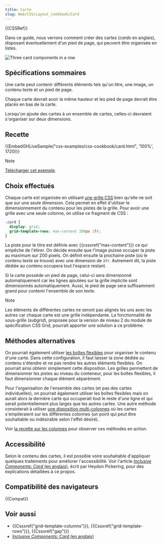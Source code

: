 ```yaml
---
title: Carte
slug: Web/CSS/Layout_cookbook/Card
---
```


{{CSSRef}}

Dans ce guide, nous verrons comment créer des cartes (_cards_ en anglais), disposant éventuellement d'un pied de page, qui peuvent être organisée en listes.

![Three card components in a row](cards.png)

## Spécifications sommaires

Une carte peut contenir différents éléments tels qu'un titre, une image, un contenu texte et un pied de page.

Chaque carte devrait avoir la même hauteur et les pied de page devrait être placés en bas de la carte.

Lorsqu'on ajoute des cartes à un ensemble de cartes, celles-ci devraient s'organiser sur deux dimensions.

## Recette

{{EmbedGHLiveSample("css-examples/css-cookbook/card.html", '100%', 1720)}}

> [!NOTE]
> [Télécharger cet exemple](https://github.com/mdn/css-examples/blob/master/css-cookbook/card--download.html).

## Choix effectués

Chaque carte est organisée en utilisant [une grille CSS](/fr/docs/Web/CSS/CSS_grid_layout) bien qu'elle ne soit que sur une seule dimension. Cela permet en effet d'utiliser le dimensionnement du contenu pour les pistes de la grille. Pour avoir une grille avec une seule colonne, on utilise ce fragment de CSS :

```css
.card {
  display: grid;
  grid-template-rows: max-content 200px 1fr;
}
```

La piste pour le titre est définie avec {{cssxref("max-content")}} ce qui empêche de l'étirer. On décide ensuite que l'image puisse occuper la piste au maximum sur 200 pixels. On définit ensuite la prochaine piste (où le contenu texte se trouve) avec une dimension de `1fr`. Autrement dit, la piste dédiée au contenu occupera tout l'espace restant.

Si la carte possède un pied de page, celui-ci sera dimensionné automatiquement car les lignes ajoutées sur la grille implicite sont dimensionnés automatiquement. Aussi, le pied de page sera suffisamment grand pour contenir l'ensemble de son texte.

> [!NOTE]
> Les éléments de différentes cartes ne seront pas alignés les uns avec les autres car chaque carte est une grille indépendante. La fonctionnalité de sous-grille (_subgrid_), proposée pour la version de niveau 2 du module de spécification CSS Grid, pourrait apporter une solution à ce problème.

## Méthodes alternatives

On pourrait également utiliser [les boîtes flexibles](/fr/docs/Web/CSS/CSS_flexible_box_layout) pour organiser le contenu d'une carte. Dans cette configuration, il faut laisser la zone dédiée au contenu s'étendre et ne pas rendre les autres éléments flexibles. On pourrait ainsi obtenir simplement cette disposition. Les grilles permettent de dimensionner les pistes au niveau du conteneur, pour les boîtes flexibles, il faut dimensionner chaque élément séparément.

Pour l'organisation de l'ensemble des cartes (et pas des cartes individuelles), on pourrait également utiliser les boîtes flexibles mais on aurait alors la dernière carte qui occuperait tout le reste d'une ligne et qui serait potentiellement plus larges que les autres cartes. Une autre méthode consisterait à utiliser [une disposition multi-colonnes](/fr/docs/Web/CSS/CSS_multicol_layout) où les cartes s'empileraient sur les différentes colonnes (un point qui peut être souhaitable ou indésirable selon l'effet désiré).

Voir [la recette sur les colonnes](/fr/docs/Web/CSS/Layout_cookbook/Column_layouts) pour observer ces méthodes en action.

## Accessibilité

Selon le contenu des cartes, il est possible voire souhaitable d'appliquer quelques traitements pour améliorer l'accessibilité. Voir l'article [_Inclusive Components: Card_ (en anglais)](https://inclusive-components.design/cards/), écrit par Heydon Pickering, pour des explications détaillées à ce propos.

## Compatibilité des navigateurs

{{Compat}}

## Voir aussi

- {{Cssxref("grid-template-columns")}}, {{Cssxref("grid-template-rows")}}, {{Cssxref("gap")}}
- [_Inclusive Components: Card_ (en anglais)](https://inclusive-components.design/cards/)
